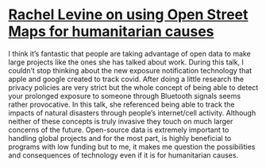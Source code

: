 # [Rachel Levine on using Open Street Maps for humanitarian causes](https://www.youtube.com/watch?v=5zastnYViHU&feature=youtu.be)

I think it’s fantastic that people are taking advantage of open data to make large projects like the ones she has talked about work. During this talk, I couldn’t stop thinking about the new exposure notification technology that apple and google created to track covid. After doing a little research the privacy policies are very strict but the whole concept of being able to detect your prolonged exposure to someone through Bluetooth signals seems rather provocative. In this talk, she referenced being able to track the impacts of natural disasters through people’s internet/cell activity. Although neither of these concepts is truly invasive they touch on much larger concerns of the future. Open-source data is extremely important to handling global projects and for the most part, is highly beneficial to programs with low funding but to me, it makes me question the possibilities and consequences of technology even if it is for humanitarian causes.
